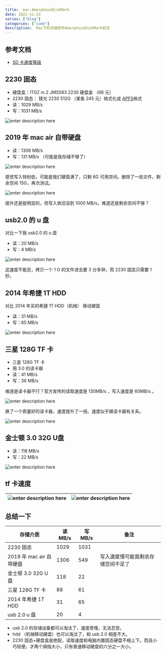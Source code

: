 ```yaml
---
title:  mac-AmorphousDiskMark
date: 2022-11-23
series: ["blog"]
categories: ["code"]
Description:  Mac下的测速软件AmorphousDiskMark初试
---
```

## 参考文档
- [SD 卡速度等级](https://www.kingston.com.cn/cn/blog/personal-storage/memory-card-speed-classes)

## 2230 固态
- 硬盘盒：ITGZ  m.2 JMS583  2230 硬盘盒 （66 元）
- 2230 固态： 镁光 2230 512G （某鱼 245 元）格式化成 [APFS](https://evestorm.github.io/posts/33677/)格式
- 读：1029 MB/s
- 写：1031 MB/s

![enter description here](https://cdn.sxy21.cn/static/imgs/1669186717752.png)

## 2019 年 mac air 自带硬盘 
- 读：1306 MB/s
- 写：131 MB/s （可能是我存储不够了）
 
![enter description here](https://cdn.sxy21.cn/static/imgs/1669187655393.png)

感觉写入特别低，可能是我们硬盘满了，只剩 6G 可用空间。删除了一些文件，剩余空间 15G，再次测试。

![enter description here](https://cdn.sxy21.cn/static/imgs/1669188907356.png)

提升还是挺明显的，但写入依旧没到 1000 MB/s，难道还是剩余空间不够？

## usb2.0 的 u 盘
对比一下我 usb2.0 的 u 盘
- 读：20 MB/s
- 写：4 MB/s 

![enter description here](https://cdn.sxy21.cn/static/imgs/1669190236680.png)


这速度不能忍，拷贝一个 1 G 的文件进去要 3 分多钟，而 2230 固态只需要 1 秒。

## 2014 年希捷 1T HDD
对比 2014 年买的希捷 1T HDD（机械） 移动硬盘
- 读：31 MB/s
- 写：65 MB/s 

![enter description here](https://cdn.sxy21.cn/static/imgs/1669260111160.png)


## 三星 128G TF 卡
- 三星 128G TF 卡
- 用 3.0 的读卡器
- 读：41 MB/s
- 写：36 MB/s

 难道是读卡器不行？官方宣传的读取速度是 130MB/s ，写入速度是 60MB/s 。
 
![enter description here](https://cdn.sxy21.cn/static/imgs/1669269057667.png)

换了一个质量好的读卡器，速度提升了一倍。速度似乎跟读卡器有关系。

![enter description here](https://cdn.sxy21.cn/static/imgs/1669269791003.png)




## 金士顿 3.0 32G U盘
- 读：118 MB/s
- 写：22 MB/s


![enter description here](https://cdn.sxy21.cn/static/imgs/1669274820114.png)

##  tf 卡速度


| ![enter description here](https://cdn.sxy21.cn/static/imgs/1671882832767.png) | ![enter description here](https://cdn.sxy21.cn/static/imgs/1671882900463.png) |
| ----------------------------------------------------------------------------- | ----------------------------------------------------------------------------- |



## 总结一下

| 存储介质                 | 读 MB/s | 写 MB/s | 备注                               |
| ------------------------ | ------- | ------- | ---------------------------------- |
| 2230 固态                | 1029    | 1031    |                                    |
| 2019 年 mac air 自带硬盘 | 1306    | 549     | 写入速度慢可能我剩余存储空间不足了 |
| 金士顿 3.0 32G U 盘      | 118     | 22      |                                    |
| 三星 128G TF 卡          | 88      | 61      |                                    |
| 2014 年希捷 1T HDD       | 31      | 65      |                                    |
| usb 2.0 u 盘             | 20      | 4       |                                    |
- usb 2.0 的存储设备都可以淘汰了，速度奇慢，无法忍受。
- hdd （机械移动硬盘）也可以淘汰了，和 usb 2.0 相差不大。
- 2230 固态+硬盘盒是绝配，读取速度和电脑内置固态硬盘不相上下。而且小巧轻便，才两个拇指大小，只有普通移动硬盘的六分之一大小。

